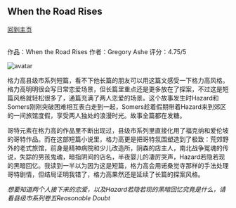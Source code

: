 ## When the Road Rises
[回到主页](https://boheme130.github.io/Fiction.git.io/)
<br>
<br>


作品：When the Road Rises
作者：Gregory Ashe
评分：4.75/5

![avatar](https://i.pinimg.com/originals/06/e4/c8/06e4c83d5b4c127d0e426b79be11f3eb.jpg)

格力高县级市系列短篇，看不下他长篇的朋友可以用这篇文感受一下格力高风格。格力高明明很会写日常恋爱场景，但长篇里重点还是更多放在了探案，不过这是短篇风格就轻松很多了，通篇充满了两人恋爱的场景。这个故事发生时Hazard和Somers刚刚突破困难相互表白走到一起，Somers趁着假期带着Hazard来到郊区的一间旅馆度假，享受两人独处的浪漫时光。故事全篇都在发糖。

哥特元素在格力高的作品里不断出现过，县级市系列里直接化用了福克纳和爱伦坡的哥特作品。而在这部短篇小说里，格力高更是把哥特氛围塑造到了极致：荒郊野外的老式旅馆，前身是精神病院和少儿改造所，阴森的店主人，南北战争冤魂的传说，失踪的男孩鬼魂，暗指阴间的店名，半夜婴儿的凄厉哭声，Hazard若隐若现的黑暗回忆。我读到一半以为因为这是短篇，格力高会用诺桑觉寺那样的手法处理哥特剧情，但结局证明我错了，格力高果然还是延续了长篇的探案风格。

*想要知道两个人接下来的恋爱，以及Hazard若隐若现的黑暗回忆究竟是什么，请看县级市系列卷五Reasonable Doubt*
